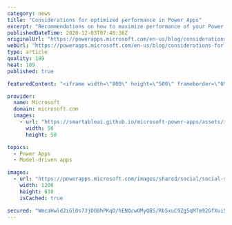 ```yaml
---
category: news
title: "Considerations for optimized performance in Power Apps"
excerpt: "Recommendations on how to maximize performance of your Power Apps "
publishedDateTime: 2020-12-03T07:40:36Z
originalUrl: "https://powerapps.microsoft.com/en-us/blog/considerations-for-optimized-performance-in-power-apps/"
webUrl: "https://powerapps.microsoft.com/en-us/blog/considerations-for-optimized-performance-in-power-apps/"
type: article
quality: 189
heat: 189
published: true

featuredContent: "<iframe width=\"800\" height=\"500\" frameborder=\"0\" src=\"https://www.youtube.com/embed/jcKoqC9Vfmo\" allow=\"accelerometer; autoplay; encrypted-media; gyroscope; picture-in-picture\" allowfullscreen></iframe>"

provider:
  name: Microsoft
  domain: microsoft.com
  images:
    - url: "https://smartableai.github.io/microsoft-power-apps/assets/images/organizations/microsoft.com-50x50.jpg"
      width: 50
      height: 50

topics:
  - Power Apps
  - Model-driven apps

images:
  - url: "https://powerapps.microsoft.com/images/shared/social/social-share-post-ignite.png"
    width: 1200
    height: 630
    isCached: true

secured: "WmcaHwld2iGl0s73jD08hPKqD/hENQcwOMyQB5/Rb5xuC9Zg5qM7m92GfXuiSfNUhuKhxI2oqvjImTm71mUoz7FnlXErqiaDRczezfpnxAsUf00TzDPAVGrD8sRhLR+15RdaICziFuiYLy4T8wloRxwwTrNEOM/Qwch/DyUItRJuDzpvvo3mTOitF1wLlJmauVNdDQtxXyLJpCsGacrsMde/VT10BbMS2kwvD3whjhDbMJqVNSLlJ6Q1nF7jY5Z9p21mOZRkrFlb6zme0/5+3+m/HqLUFsXojvu1X94usW0TkB4GhbhsoUwv7m0R2yJRCku0oJQnfxn5j0pN/TAi/qsunlHVlhvrm8OiOKpcaRVWSEjk8xPxssdTuiF/w9Pv2UyaEhqJrm7FmvU/9c8P7RcEt3JtZk3b4gJ4D1DfwKBZpWcYkf102w3gwM/MOCO2WPlBebjt7sQzthTqmr5mKw==;oaxndfr1RS7e2Y+1tfjo0A=="
---
```



